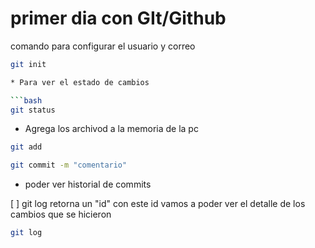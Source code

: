 # primer dia con GIt/Github
comando para configurar el usuario y correo
```bash
git init

* Para ver el estado de cambios

```bash
git status
```

* Agrega los archivod a la memoria de la pc
```bash 
git add
```


```bash
git commit -m "comentario"
```
* poder ver historial de commits

[ ] git log retorna un "id" con este id vamos a poder ver el detalle de los cambios que se hicieron 


```bash
git log
```
